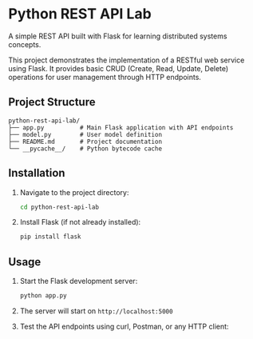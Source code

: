 # Python REST API Lab

A simple REST API built with Flask for learning distributed systems concepts.

This project demonstrates the implementation of a RESTful web service using Flask. It provides basic CRUD (Create, Read, Update, Delete) operations for user management through HTTP endpoints.

## Project Structure

```
python-rest-api-lab/
├── app.py          # Main Flask application with API endpoints
├── model.py        # User model definition
├── README.md       # Project documentation
└── __pycache__/    # Python bytecode cache
```


## Installation

1. Navigate to the project directory:
   ```bash
   cd python-rest-api-lab
   ```

2. Install Flask (if not already installed):
   ```bash
   pip install flask
   ```

## Usage

1. Start the Flask development server:
   ```bash
   python app.py
   ```

2. The server will start on `http://localhost:5000`

3. Test the API endpoints using curl, Postman, or any HTTP client:
